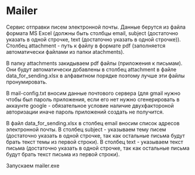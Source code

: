 # Mailer
Сервис отправки писем электронной почты. Данные берутся из файла формата MS Excel (должны быть столбцы email, subject (достаточно указать в одной строчке, text (достаточно указать в одной строчке)).
Столбец attachment - путь к файлу в формате pdf (заполняется автоматически файлами из папки atachments).

В папку attachments закидываем pdf файлы (приложения к письмам). Они будут автоматически добавлены в столбец attachment в файле data_for_sending.xlsx в алфавитном порядке
поэтому лучше эти файлы пронумировать.

В mail-config.txt вносим данные почтового сервера 
(для gmail нужно чтобы был пароль приложения, если его нет нужно сгенерировать в аккаунте google - обязательное условие
наличие двухфактороной авторизации иначе пароль приложений создать не получится.

В файл data_for_sending.xlsx в столбец email вносим список адресов электронной почты.
В столбец subject - указываем тему писем (достаточно указать в одной строчке, так как остальные письма будут брать текст темы из первой строки).
В столбец text - указываем текст письма (достаточно указать в одной строчке, так как остальные письма будут брать текст письма из первой строки).

Запускаем mailer.exe

